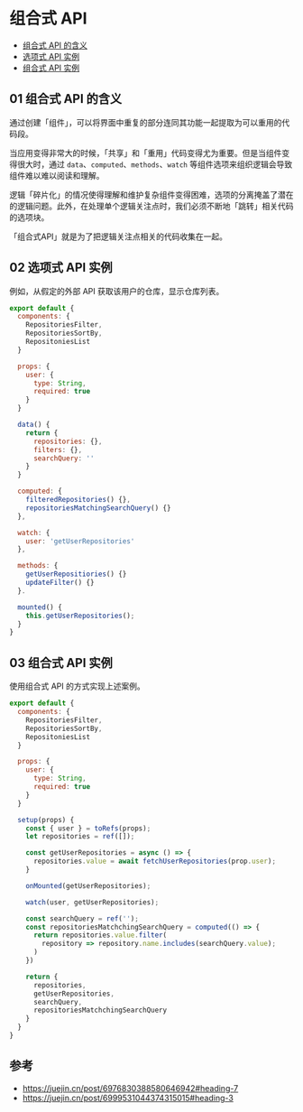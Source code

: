 # 组合式 API

- [组合式 API 的含义](#01-组合式-API-的含义)
- [选项式 API 实例](#02-选项式-API-实例)
- [组合式 API 实例](#03-组合式-API-实例)


## 01 组合式 API 的含义
通过创建「组件」，可以将界面中重复的部分连同其功能一起提取为可以重用的代码段。

当应用变得非常大的时候，「共享」和「重用」代码变得尤为重要。但是当组件变得很大时，通过 `data`、`computed`、`methods`、`watch` 等组件选项来组织逻辑会导致组件难以难以阅读和理解。

逻辑「碎片化」的情况使得理解和维护复杂组件变得困难，选项的分离掩盖了潜在的逻辑问题。此外，在处理单个逻辑关注点时，我们必须不断地「跳转」相关代码的选项块。

「组合式API」就是为了把逻辑关注点相关的代码收集在一起。


## 02 选项式 API 实例
例如，从假定的外部 API 获取该用户的仓库，显示仓库列表。
```js
export default {
  components: {
    RepositoriesFilter,
    RepositoriesSortBy,
    RepositoniesList
  }

  props: {
    user: {
      type: String,
      required: true
    }
  }

  data() {
    return {
      repositories: {},
      filters: {},
      searchQuery: ''
    }
  }

  computed: {
    filteredRepositories() {},
    repositoriesMatchingSearchQuery() {}
  },

  watch: {
    user: 'getUserRepositories'
  },

  methods: {
    getUserRepositiories() {}
    updateFilter() {}
  }.

  mounted() {
    this.getUserRepositories();
  }
}
```


## 03 组合式 API 实例
使用组合式 API 的方式实现上述案例。
```js
export default {
  components: {
    RepositoriesFilter,
    RepositoriesSortBy,
    RepositoniesList
  }

  props: {
    user: {
      type: String,
      required: true
    }
  }

  setup(props) {
    const { user } = toRefs(props);
    let repositories = ref([]);

    const getUserRepositories = async () => {
      repositories.value = await fetchUserRepositories(prop.user);
    }

    onMounted(getUserRepositories);

    watch(user, getUserRepositories);

    const searchQuery = ref('');
    const repositoriesMatchchingSearchQuery = computed(() => {
      return repositories.value.filter(
        repository => repository.name.includes(searchQuery.value);
      )
    })

    return {
      repositories,
      getUserRepositories,
      searchQuery,
      repositoriesMatchchingSearchQuery
    }
  }
}
```


## 参考
- https://juejin.cn/post/6976830388580646942#heading-7
- https://juejin.cn/post/6999531044374315015#heading-3
